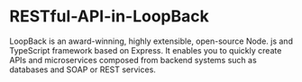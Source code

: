 # RESTful-API-in-LoopBack
LoopBack is an award-winning, highly extensible, open-source Node. js and TypeScript framework based on Express. It enables you to quickly create APIs and microservices composed from backend systems such as databases and SOAP or REST services.
